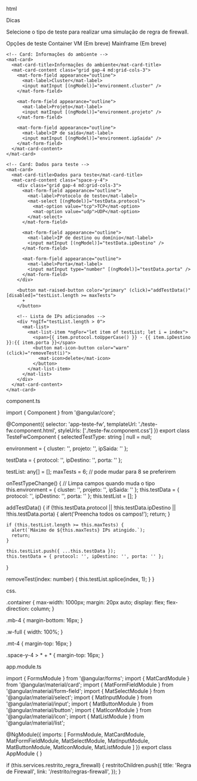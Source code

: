 html

<div class="container">
  <!-- Card de Dicas -->
  <mat-card class="mb-4">
    <mat-card-title>Dicas</mat-card-title>
    <mat-card-content>
      <p>Selecione o tipo de teste para realizar uma simulação de regra de firewall.</p>
    </mat-card-content>
  </mat-card>

  <!-- Dropdown de Opções de Teste -->
  <mat-form-field appearance="outline" class="w-full">
    <mat-label>Opções de teste</mat-label>
    <mat-select [(ngModel)]="selectedTestType" (selectionChange)="onTestTypeChange()">
      <mat-option [value]="'container'">Container</mat-option>
      <mat-option [value]="'vm'" disabled>VM (Em breve)</mat-option>
      <mat-option [value]="'mainframe'" disabled>Mainframe (Em breve)</mat-option>
    </mat-select>
  </mat-form-field>

  <!-- Cards de informações (mostram apenas se tipo de teste for Container) -->
  <div *ngIf="selectedTestType === 'container'" class="mt-4 space-y-4">
    
    <!-- Card: Informações do ambiente -->
    <mat-card>
      <mat-card-title>Informações do ambiente</mat-card-title>
      <mat-card-content class="grid gap-4 md:grid-cols-3">
        <mat-form-field appearance="outline">
          <mat-label>Cluster</mat-label>
          <input matInput [(ngModel)]="environment.cluster" />
        </mat-form-field>

        <mat-form-field appearance="outline">
          <mat-label>Projeto</mat-label>
          <input matInput [(ngModel)]="environment.projeto" />
        </mat-form-field>

        <mat-form-field appearance="outline">
          <mat-label>IP de saída</mat-label>
          <input matInput [(ngModel)]="environment.ipSaida" />
        </mat-form-field>
      </mat-card-content>
    </mat-card>

    <!-- Card: Dados para teste -->
    <mat-card>
      <mat-card-title>Dados para teste</mat-card-title>
      <mat-card-content class="space-y-4">
        <div class="grid gap-4 md:grid-cols-3">
          <mat-form-field appearance="outline">
            <mat-label>Protocolo de teste</mat-label>
            <mat-select [(ngModel)]="testData.protocol">
              <mat-option value="tcp">TCP</mat-option>
              <mat-option value="udp">UDP</mat-option>
            </mat-select>
          </mat-form-field>

          <mat-form-field appearance="outline">
            <mat-label>IP de destino ou domínio</mat-label>
            <input matInput [(ngModel)]="testData.ipDestino" />
          </mat-form-field>

          <mat-form-field appearance="outline">
            <mat-label>Porta</mat-label>
            <input matInput type="number" [(ngModel)]="testData.porta" />
          </mat-form-field>
        </div>

        <button mat-raised-button color="primary" (click)="addTestData()" [disabled]="testList.length >= maxTests">
          +
        </button>

        <!-- Lista de IPs adicionados -->
        <div *ngIf="testList.length > 0">
          <mat-list>
            <mat-list-item *ngFor="let item of testList; let i = index">
              <span>{{ item.protocol.toUpperCase() }} - {{ item.ipDestino }}:{{ item.porta }}</span>
              <button mat-icon-button color="warn" (click)="removeTest(i)">
                <mat-icon>delete</mat-icon>
              </button>
            </mat-list-item>
          </mat-list>
        </div>
      </mat-card-content>
    </mat-card>

  </div>
</div>



component.ts



import { Component } from '@angular/core';

@Component({
  selector: 'app-teste-fw',
  templateUrl: './teste-fw.component.html',
  styleUrls: ['./teste-fw.component.css']
})
export class TesteFwComponent {
  selectedTestType: string | null = null;

  environment = {
    cluster: '',
    projeto: '',
    ipSaida: ''
  };

  testData = {
    protocol: '',
    ipDestino: '',
    porta: ''
  };

  testList: any[] = [];
  maxTests = 6; // pode mudar para 8 se preferirem

  onTestTypeChange() {
    // Limpa campos quando muda o tipo
    this.environment = { cluster: '', projeto: '', ipSaida: '' };
    this.testData = { protocol: '', ipDestino: '', porta: '' };
    this.testList = [];
  }

  addTestData() {
    if (!this.testData.protocol || !this.testData.ipDestino || !this.testData.porta) {
      alert('Preencha todos os campos!');
      return;
    }

    if (this.testList.length >= this.maxTests) {
      alert(`Máximo de ${this.maxTests} IPs atingido.`);
      return;
    }

    this.testList.push({ ...this.testData });
    this.testData = { protocol: '', ipDestino: '', porta: '' };
  }

  removeTest(index: number) {
    this.testList.splice(index, 1);
  }
}


css.


.container {
  max-width: 1000px;
  margin: 20px auto;
  display: flex;
  flex-direction: column;
}

.mb-4 {
  margin-bottom: 16px;
}

.w-full {
  width: 100%;
}

.mt-4 {
  margin-top: 16px;
}

.space-y-4 > * + * {
  margin-top: 16px;
}


app.module.ts

import { FormsModule } from '@angular/forms';
import { MatCardModule } from '@angular/material/card';
import { MatFormFieldModule } from '@angular/material/form-field';
import { MatSelectModule } from '@angular/material/select';
import { MatInputModule } from '@angular/material/input';
import { MatButtonModule } from '@angular/material/button';
import { MatIconModule } from '@angular/material/icon';
import { MatListModule } from '@angular/material/list';

@NgModule({
  imports: [
    FormsModule,
    MatCardModule,
    MatFormFieldModule,
    MatSelectModule,
    MatInputModule,
    MatButtonModule,
    MatIconModule,
    MatListModule
  ]
})
export class AppModule { }



if (this.services.restrito_regra_firewall) {
      restritoChildren.push({
        title: 'Regra de Firewall',
        link: '/restrito/regras-firewall',
      });
    }


